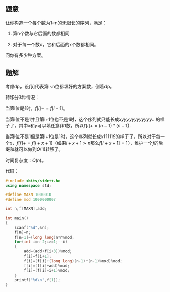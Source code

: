 ## 题意

让你构造一个每个数为1~n的无限长的序列，满足：

1. 第n个数与它后面的数都相同

2. 对于每一个数x，它和后面的x个数都相同。

问你有多少种方案。

## 题解

考虑dp，设$f[i]$代表第i~n位都填好的方案数，倒着dp。

转移分3种情况：

当第i位是1时，$f[i]+=f[i+1]$。

当第i位不是1并且第i+1位也不是1时，这个序列就只能长成$xyyyyyyyyyyyy...$的样子了，其中$x$和$y$可以填任意非1数，所以$f[i]+=(n-1)*(n-1)$.

当第i位不是1但是第i+1位是1时，这个序列就长成$x11111S$的样子了，所以对于每一个$x$，$f[i]+=f[i+x+1]$（如果$i+x+1>n$那么$f[i+x+1]=1$），维护一个$f$的后缀和就可以做到$O(1)$转移了。

时间复杂度：$O(n)$。

代码：

```cpp
#include <bits/stdc++.h>
using namespace std;

#define MAXN 1000010
#define mod 1000000007

int n,f[MAXN],add;

int main()
{
    scanf("%d",&n);
    f[n]=n;
    f[n-1]=(long long)n*n%mod;
    for(int i=n-2;i>=1;--i)
    {
        add=(add+f[i+3])%mod;
        f[i]=f[i+1];
        f[i]=(f[i]+(long long)(n-1)*(n-1)%mod)%mod;
        f[i]=(f[i]+add)%mod;
        f[i]=(f[i]+i+1)%mod;
    }
    printf("%d\n",f[1]);
}
```